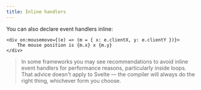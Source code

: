```yaml
---
title: Inline handlers
---
```


You can also declare event handlers inline:

```svelte
<div on:mousemove={(e) => (m = { x: e.clientX, y: e.clientY })}>
	The mouse position is {m.x} x {m.y}
</div>
```

> In some frameworks you may see recommendations to avoid inline event handlers for performance reasons, particularly inside loops. That advice doesn't apply to Svelte — the compiler will always do the right thing, whichever form you choose.

